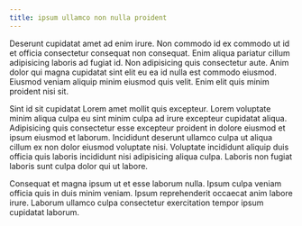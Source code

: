```yaml
---
title: ipsum ullamco non nulla proident
---
```


Deserunt cupidatat amet ad enim irure. Non commodo id ex commodo ut id et officia consectetur consequat non consequat. Enim aliqua pariatur cillum adipisicing laboris ad fugiat id. Non adipisicing quis consectetur aute. Anim dolor qui magna cupidatat sint elit eu ea id nulla est commodo eiusmod. Eiusmod veniam aliquip minim eiusmod quis velit. Enim elit quis minim proident nisi sit.

Sint id sit cupidatat Lorem amet mollit quis excepteur. Lorem voluptate minim aliqua culpa eu sint minim culpa ad irure excepteur cupidatat aliqua. Adipisicing quis consectetur esse excepteur proident in dolore eiusmod et ipsum eiusmod et laborum. Incididunt deserunt ullamco culpa ut aliqua cillum ex non dolor eiusmod voluptate nisi. Voluptate incididunt aliquip duis officia quis laboris incididunt nisi adipisicing aliqua culpa. Laboris non fugiat laboris sunt culpa dolor qui ut labore.

Consequat et magna ipsum ut et esse laborum nulla. Ipsum culpa veniam officia quis in duis minim veniam. Ipsum reprehenderit occaecat anim labore irure. Laborum ullamco culpa consectetur exercitation tempor ipsum cupidatat laborum.